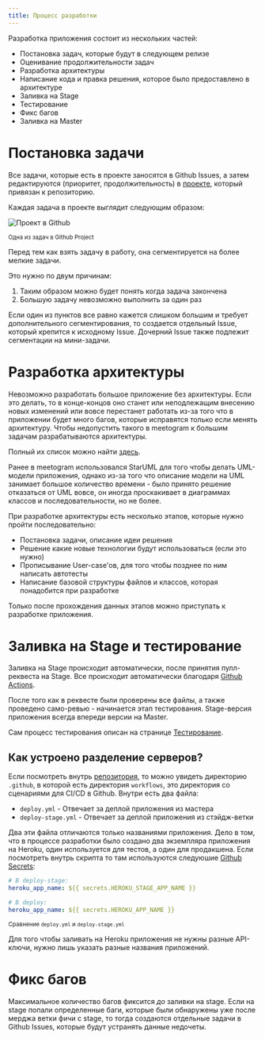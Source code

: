 ```yaml
---
title: Процесс разработки
---
```


Разработка приложения состоит из нескольких частей:

- Постановка задач, которые будут в следующем релизе
- Оценивание продолжительности задач
- Разработка архитектуры
- Написание кода и правка решения, которое было предоставлено в архитектуре
- Заливка на Stage
- Тестирование
- Фикс багов
- Заливка на Master

# Постановка задачи
Все задачи, которые есть в проекте заносятся в Github Issues, а затем редактируются (приоритет, продолжительность) в [проекте](https://github.com/users/crackidocky/projects/3), который привязан к репозиторию.

Каждая задача в проекте выглядит следующим образом:

![Проект в Github](/development/gh-project.png)

<small>Одна из задач в Github Project</small>

Перед тем как взять задачу в работу, она сегментируется на более мелкие задачи.

Это нужно по двум причинам:

1. Таким образом можно будет понять когда задача закончена
2. Большую задачу невозможно выполнить за один раз

Если один из пунктов все равно кажется слишком большим и требует дополнительного сегментирования, то создается отдельный Issue, который крепится к исходному Issue. Дочерний Issue также подлежит сегментации на мини-задачи.

# Разработка архитектуры
Невозможно разработать большое приложение без архитектуры. Если это делать, то в конце-концов оно станет или неподлежащим внесению новых изменений или вовсе перестанет работать из-за того что в приложении будет много багов, которые исправятся только если менять архитектуру. Чтобы недопустить такого в meetogram к большим задачам разрабатываются архитектуры.

Полный их список можно найти [здесь](/architecture).

Ранее в meetogram использовался StarUML для того чтобы делать UML-модели приложения, однако из-за того что описание модели на UML занимает большое количество времени - было принято решение отказаться от UML вовсе, он иногда проскакивает в диаграммах классов и последовательности, но не более.

При разработке архитектуры есть несколько этапов, которые нужно пройти последовательно:

- Постановка задачи, описание идеи решения
- Решение какие новые технологии будут использоваться (если это нужно)
- Прописывание User-case'ов, для того чтобы позднее по ним написать автотесты
- Написание базовой структуры файлов и классов, которая понадобится при разработке

Только после прохождения данных этапов можно приступать к разработке приложения.

# Заливка на Stage и тестирование
Заливка на Stage происходит автоматически, после принятия пулл-реквеста на Stage. Все происходит автоматически благодаря [Github Actions](https://github.com/features/actions).

После того как в реквесте были проверены все файлы, а также проведено само-ревью - начинается этап тестирования. Stage-версия приложения всегда впереди версии на Master.

Сам процесс тестирования описан на странице [Тестирование](/testing).

## Как устроено разделение серверов?

Если посмотреть внутрь [репозитория](https://github.com/crackidocky/meetogram), то можно увидеть директорию `.github`, в которой есть директория `workflows`, это директория со сценариями для CI/CD в Github. Внутри есть два файла:

- `deploy.yml` - Отвечает за деплой приложения из мастера
- `deploy-stage.yml` - Отвечает за деплой приложения из стэйдж-ветки

Два эти файла отличаются только названиями приложения. Дело в том, что в процессе разработки было создано два экземпляра приложения на Heroku, один используется для тестов, а один для продакшена. Если посмотреть внутрь скрипта то там используются следуюшие [Github Secrets](https://docs.github.com/en/actions/security-guides/encrypted-secrets):

```yaml
# В deploy-stage:
heroku_app_name: ${{ secrets.HEROKU_STAGE_APP_NAME }}

# В deploy:
heroku_app_name: ${{ secrets.HEROKU_APP_NAME }}
```

<small>Сравнение `deploy.yml` и `deploy-stage.yml`</small>

Для того чтобы заливать на Heroku приложения не нужны разные API-ключи, нужно лишь указать разные названия приложений.

# Фикс багов
Максимальное количество багов фиксится _до_ заливки на stage. Если на stage попали определенные баги, которые были обнаружены уже после мерджа ветки фичи с stage, то тогда создаются отдельные задачи в Github Issues, которые будут устранять данные недочеты.